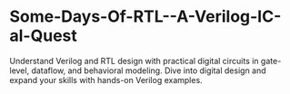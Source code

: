 # Some-Days-Of-RTL--A-Verilog-IC-al-Quest
Understand Verilog and RTL design with practical digital circuits in gate-level, dataflow, and behavioral modeling. Dive into digital design and expand your skills with hands-on Verilog examples.
